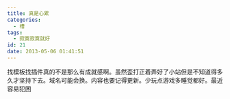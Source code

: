 ```yaml
---
title: 真是心累
categories:
  - 槽
tags:
  - 寂寞寂寞就好
id: 21
date: 2013-05-06 01:41:51
---
```


找模板找插件真的不是那么有成就感啊。虽然歪打正着弄好了小站但是不知道得多久才坚持下去。域名可能会换。内容也要记得更新。少玩点游戏多睡觉都好。最近容易犯困